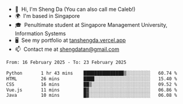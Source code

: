 <!---
tan-sd/tan-sd is a ✨ special ✨ repository because its `README.md` (this file) appears on your GitHub profile.
You can click the Preview link to take a look at your changes.
--->
- 👋  Hi, I'm Sheng Da (You can also call me Caleb!)
- 🌍  I'm based in Singapore
- 🎓  Penultimate student at Singapore Management University, Information Systems
- 🖥️  See my portfolio at [tanshengda.vercel.app](https://tanshengda.vercel.app/)
- 📫  Contact me at [shengdatan@gmail.com](mailto:shengdatan@gmail.com)

<!--START_SECTION:waka-->

```txt
From: 16 February 2025 - To: 23 February 2025

Python       1 hr 43 mins    ███████████████▒░░░░░░░░░   60.74 %
HTML         26 mins         ████░░░░░░░░░░░░░░░░░░░░░   15.40 %
CSS          16 mins         ██▒░░░░░░░░░░░░░░░░░░░░░░   09.52 %
Vue.js       11 mins         █▓░░░░░░░░░░░░░░░░░░░░░░░   06.86 %
Java         10 mins         █▓░░░░░░░░░░░░░░░░░░░░░░░   06.08 %
```

<!--END_SECTION:waka-->
